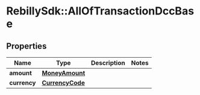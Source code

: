 # RebillySdk::AllOfTransactionDccBase

## Properties
Name | Type | Description | Notes
------------ | ------------- | ------------- | -------------
**amount** | [**MoneyAmount**](MoneyAmount.md) |  | 
**currency** | [**CurrencyCode**](CurrencyCode.md) |  | 

